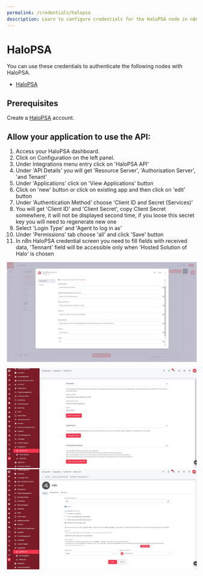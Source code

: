 ```yaml
---
permalink: /credentials/halopsa
description: Learn to configure credentials for the HaloPSA node in n8n
---
```


# HaloPSA

You can use these credentials to authenticate the following nodes with HaloPSA.
- [HaloPSA](../../nodes-library/nodes/HaloPSA/README.md)

## Prerequisites

Create a [HaloPSA](https://halopsa.com/) account.

## Allow your application to use the API:

1. Access your HaloPSA dashboard.
2. Click on Configuration on the left panel.
3. Under Integrations menu entry click on 'HaloPSA API'
4. Under 'API Details' you will get 'Resource Server', 'Authorisation Server', 'and Tenant'
5. Under 'Applications' click on 'View Applications' button
6. Click on 'new' button or click on existing app and then click on 'edit' button
7. Under 'Authentication Method' choose 'Client ID and Secret (Services)'
8. You will get 'Client ID' and 'Client Secret', copy Client Secret somewhere, it will not be displayed second time, if you loose this secret key you will need to regenerate new one
9. Select 'Login Type' and 'Agent to log in as'
10. Under 'Permissions' tab choose 'all' and click 'Save' button
11. In n8n HaloPSA credential screen you need to fill fields with received data, 'Tennant' field will be accessible only when 'Hosted Solution of Halo' is chosen

![A workflow with the HaloPSA node](./halopsa-n8n-credentials.jpg)

!['Resource Server', 'Authorisation Server', 'and Tenant'](./halopsa-credentials-1.jpg)
!['Cliend ID' and 'Client Secret'](./halopsa-credentials-2.jpg)
